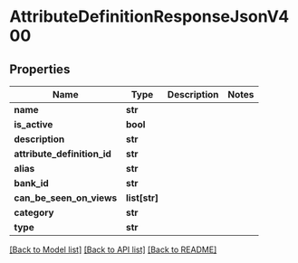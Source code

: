 # AttributeDefinitionResponseJsonV400

## Properties
Name | Type | Description | Notes
------------ | ------------- | ------------- | -------------
**name** | **str** |  | 
**is_active** | **bool** |  | 
**description** | **str** |  | 
**attribute_definition_id** | **str** |  | 
**alias** | **str** |  | 
**bank_id** | **str** |  | 
**can_be_seen_on_views** | **list[str]** |  | 
**category** | **str** |  | 
**type** | **str** |  | 

[[Back to Model list]](../README.md#documentation-for-models) [[Back to API list]](../README.md#documentation-for-api-endpoints) [[Back to README]](../README.md)


